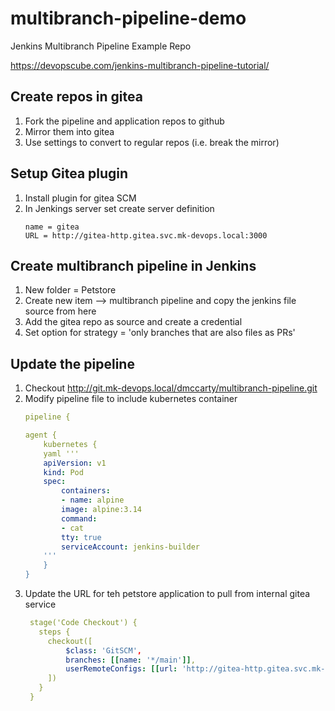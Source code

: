 # multibranch-pipeline-demo
Jenkins Multibranch Pipeline Example Repo

https://devopscube.com/jenkins-multibranch-pipeline-tutorial/

## Create repos in gitea
1. Fork the pipeline and application repos to github
2. Mirror them into gitea
3. Use settings to convert to regular repos (i.e. break the mirror)


## Setup Gitea plugin
1. Install plugin for gitea SCM
2. In Jenkings server set create server definition
    ```
    name = gitea
    URL = http://gitea-http.gitea.svc.mk-devops.local:3000
    ```

## Create multibranch pipeline in Jenkins
1. New folder = Petstore
2. Create new item --> multibranch pipeline and copy the jenkins file source from here
3. Add the gitea repo as source and create a credential
4. Set option for strategy = 'only branches that are also files as PRs'

## Update the pipeline
1. Checkout http://git.mk-devops.local/dmccarty/multibranch-pipeline.git
2. Modify pipeline file to include kubernetes container
    ```yaml
    pipeline {

    agent {
        kubernetes {
        yaml '''
        apiVersion: v1
        kind: Pod
        spec:
            containers:
            - name: alpine
            image: alpine:3.14
            command:
            - cat
            tty: true
            serviceAccount: jenkins-builder
        '''
        }
    }
    ```
3. Update the URL for teh petstore application to pull from internal gitea service
   ```yaml
    stage('Code Checkout') {
      steps {
        checkout([
            $class: 'GitSCM',
            branches: [[name: '*/main']],
            userRemoteConfigs: [[url: 'http://gitea-http.gitea.svc.mk-devops.local:3000/dmccarty/spring-petclinic.git']]
        ])
      }
    }
   ```
